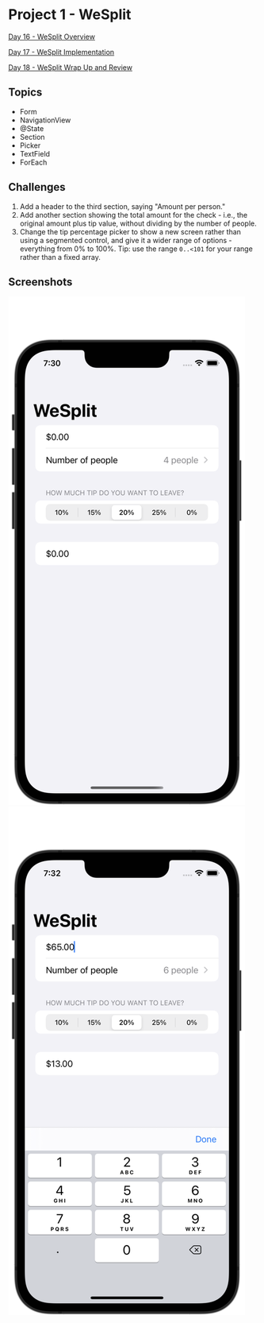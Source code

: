 #  Project 1 - WeSplit

[Day 16 - WeSplit Overview](https://www.hackingwithswift.com/100/swiftui/16)

[Day 17 - WeSplit Implementation](https://www.hackingwithswift.com/100/swiftui/17)

[Day 18 - WeSplit Wrap Up and Review](https://www.hackingwithswift.com/100/swiftui/18)

## Topics

* Form
* NavigationView
* @State
* Section
* Picker
* TextField
* ForEach

## Challenges

1. Add a header to the third section, saying "Amount per person."
2. Add another section showing the total amount for the check - i.e., the original amount plus tip value, without dividing by the number of people.
3. Change the tip percentage picker to show a new screen rather than using a segmented control, and give it a wider range of options - everything from 0% to 100%. Tip: use the range `0..<101` for your range rather than a fixed array. 

## Screenshots

![wesplit01](screenshots/wesplit01.png)
![wesplit02](screenshots/wesplit02.png)
